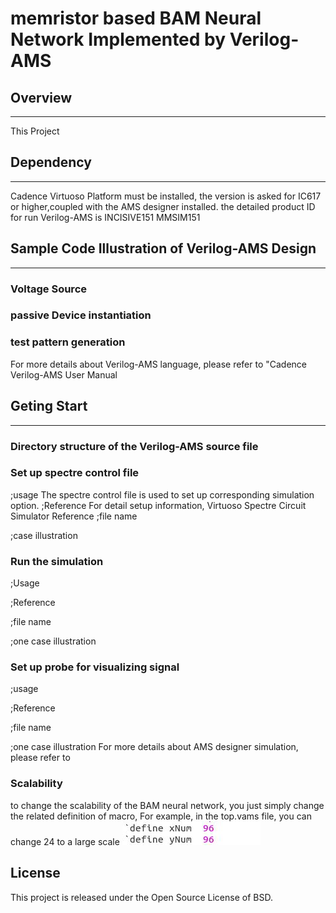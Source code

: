 # memristor based BAM Neural Network Implemented by Verilog-AMS 

## Overview
-----------------------------------------------
<!--project purpose--> 
This Project   
<!--;brief illustration of Verilog-AMS-->

<!--;brief illustration of Cadence virtuoso,spectre and AMS designer -->


## Dependency
-----------------------------------------------
Cadence Virtuoso Platform must be installed, the version is asked for IC617 or higher,coupled with the AMS designer installed. the detailed product ID for run Verilog-AMS is INCISIVE151 MMSIM151


## Sample Code Illustration of Verilog-AMS Design
-----------------------------------------------
### Voltage Source 


### passive Device instantiation 

### test pattern generation
For more details about Verilog-AMS language, please refer to "Cadence Verilog-AMS User Manual

## Geting Start
-----------------------------------------------
### Directory structure of the Verilog-AMS source file

### Set up spectre control file
;usage
The spectre control file is used to set up corresponding simulation option. 
;Reference
For detail setup information, Virtuoso Spectre Circuit Simulator Reference
;file name 

;case illustration

### Run the simulation
;Usage

;Reference

;file name

;one case illustration


### Set up probe for visualizing signal 
;usage

;Reference

;file name

;one case illustration
For more details about AMS designer simulation, please refer to 

### Scalability
to change the scalability of the BAM neural network, you just simply change the related definition of macro, For example, in the top.vams file, you can change 24 to a large scale
![avatar](./Image/scale.jpg) 

## License
This project is released under the Open Source License of BSD.
